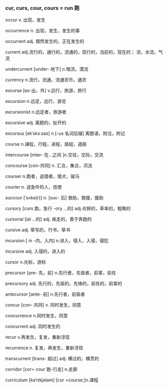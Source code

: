 ### cur, curs, cour, cours  = run 跑

occur v. 出现，发生

occurrence n. 出现，发生，发生的事

occurrent adj. 偶然发生的，正在发生的

current adj.流行的，通行的，流通的，现行的，当前的，现在的； 流，水流，气流

undercurrent [under- 地下] n.暗流，潜流

currency n.流行，流通，流通货币，通货

excurse [ex-出，外] v.远行，旅游，旅行 

excursion n.远足，远行，游览

excursionist n.远足者，旅游者

excursive adj. 离题的，扯开的

excursus [ekˈskɜːsəs] n.[-us 名词后缀] 离题语，附注，附记

course n.课程，行程，进程，路程，道路

intercourse [inter- 在...之间 ]n.交往，交际，交流

concourse [con-共同] n. 汇合，集合，河流

courser n.跑者，追猎者，猎犬，骏马

courier n. 送急件的人，信使

succour [ˈsʌkə(r)] n. [suc- 后] 救助，救援，援助

cursory [curs 跑，急行 -ory ...的] adj.仓猝的，草率的，粗略的

cursorial [ial ...的] adj. 疾走的，善于奔跑的

cursive adj. 草写的，行书，草书

incursion [ in -内，入内] n.进入，侵入，入侵，侵犯 

incursive adj. 入侵的，进入的

cursor n.光标，游标

precursor [pre- 先，前] n.先行者，先驱者，前辈，前任

precursory adj. 先行的，先驱的，先锋的，前任的，前辈的

antecursor [ante- 前] n.先行者，前驱者

concur [con- 共同] v. 同时发生，同意

concurrence n.同时发生，同意

concurrent adj. 同时发生的

recur v.再发生，复发，重新浮现

recurrence n. 复发，再发生，重新浮现

transcurrent [trans- 超过] adj. 横过的，横贯的

corridor [cor= cour 跑-行走] n.走廊

curriculum  [kəˈrɪkjələm]  [cur =course;]n.课程